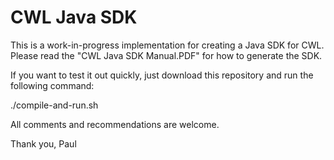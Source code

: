 CWL Java SDK
============

This is a work-in-progress implementation for creating a Java SDK for CWL.
Please read the "CWL Java SDK Manual.PDF" for how to generate the SDK.

If you want to test it out quickly, just download this repository and run
the following command:

./compile-and-run.sh

All comments and recommendations are welcome.

Thank you,
Paul
